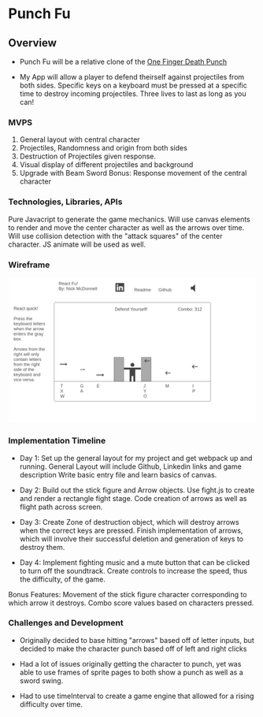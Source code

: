 # Punch Fu

## Overview

* Punch Fu will be a relative clone of the [One Finger Death Punch](https://youtu.be/R1j0VE6d-xE?t=7)


* My App will allow a player to defend theirself against projectiles from both sides. Specific keys on a keyboard must be pressed at a specific time to destroy incoming projectiles. Three lives to last as long as you can!

### MVPS
1. General layout with central character
2. Projectiles, Randomness and origin from both sides
3. Destruction of Projectiles given response.
4. Visual display of different projectiles and background
5. Upgrade with Beam Sword
Bonus: Response movement of the central character 

### Technologies, Libraries, APIs

Pure Javacript to generate the game mechanics.
Will use canvas elements to render and move the center character as well as the arrows over time. Will use collision detection with the "attack squares" of the center character.
JS animate will be used as well.

### Wireframe

![](src/images/Homepage.png)

### Implementation Timeline
 
* Day 1: 
 Set up the general layout for my project and get webpack up and running. 
 General Layout will include Github, Linkedin links and game description
 Write basic entry file and learn basics of canvas.

* Day 2: 
Build out the stick figure and Arrow objects. Use fight.js to create and render a rectangle fight stage. Code creation of arrows as well as flight path across screen. 

* Day 3: 
Create Zone of destruction object, which will destroy arrows when the correct keys are pressed. Finish implementation of arrows, which will involve their successful deletion and generation of keys to destroy them.

* Day 4: 
Implement fighting music and a mute button that can be clicked to turn off the soundtrack.
Create controls to increase the speed, thus the difficulty, of the game.

Bonus Features:
Movement of the stick figure character corresponding to which arrow it destroys. 
Combo score values based on characters pressed.

### Challenges and Development

* Originally decided to base hitting "arrows" based off of letter inputs, but decided to make the character punch based off of left and right clicks

* Had a lot of issues originally getting the character to punch, yet was able to use frames of sprite pages to both show a punch as well as a sword swing.

* Had to use timeInterval to create a game engine that allowed for a rising difficulty over time.



